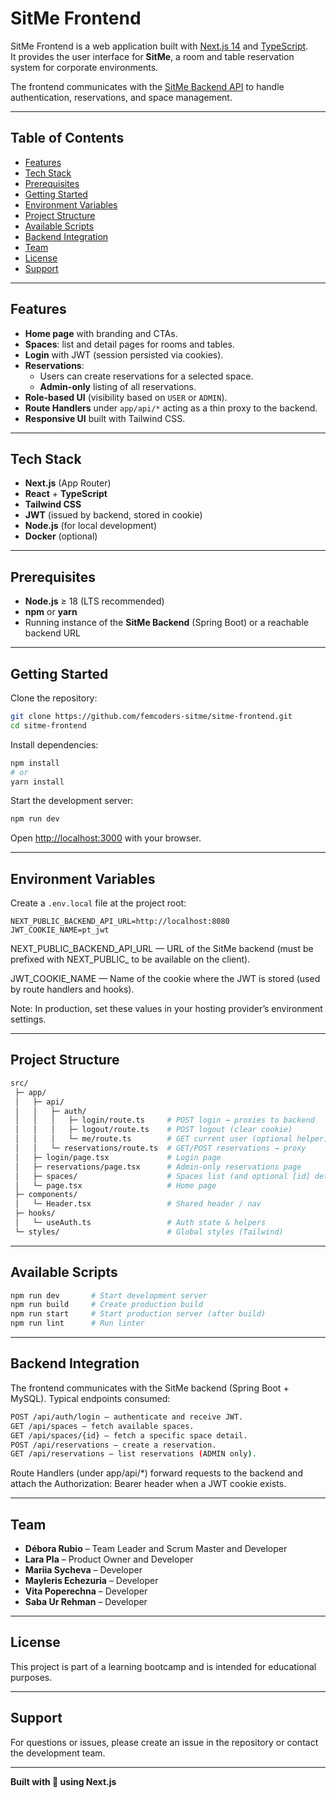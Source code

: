 # SitMe Frontend

SitMe Frontend is a web application built with [Next.js 14](https://nextjs.org) and [TypeScript](https://www.typescriptlang.org/).  
It provides the user interface for **SitMe**, a room and table reservation system for corporate environments.  

The frontend communicates with the [SitMe Backend API](https://github.com/femcoders-sitme/sitme) to handle authentication, reservations, and space management.

---


## Table of Contents

- [Features](#features)
- [Tech Stack](#tech-stack)
- [Prerequisites](#prerequisites)
- [Getting Started](#getting-started)
- [Environment Variables](#environment-variables)
- [Project Structure](#project-structure)
- [Available Scripts](#available-scripts)
- [Backend Integration](#backend-integration)
- [Team](#team)
- [License](#license)
- [Support](#support)

---

## Features

- **Home page** with branding and CTAs.
- **Spaces**: list and detail pages for rooms and tables.
- **Login** with JWT (session persisted via cookies).
- **Reservations**:
  - Users can create reservations for a selected space.
  - **Admin-only** listing of all reservations.
- **Role-based UI** (visibility based on `USER` or `ADMIN`).
- **Route Handlers** under `app/api/*` acting as a thin proxy to the backend.
- **Responsive UI** built with Tailwind CSS.

---

## Tech Stack

- **Next.js** (App Router)
- **React** + **TypeScript**
- **Tailwind CSS**
- **JWT** (issued by backend, stored in cookie)
- **Node.js** (for local development)
- **Docker** (optional)

---

## Prerequisites

- **Node.js** ≥ 18 (LTS recommended)
- **npm** or **yarn**
- Running instance of the **SitMe Backend** (Spring Boot) or a reachable backend URL

---

## Getting Started

Clone the repository:

```bash
git clone https://github.com/femcoders-sitme/sitme-frontend.git
cd sitme-frontend
```

Install dependencies:

```bash
npm install
# or
yarn install
```

Start the development server:

```bash
npm run dev
```

Open [http://localhost:3000](http://localhost:3000) with your browser.

---

## Environment Variables

Create a `.env.local` file at the project root:

```env
NEXT_PUBLIC_BACKEND_API_URL=http://localhost:8080
JWT_COOKIE_NAME=pt_jwt
```

NEXT_PUBLIC_BACKEND_API_URL — URL of the SitMe backend (must be prefixed with NEXT_PUBLIC_ to be available on the client).

JWT_COOKIE_NAME — Name of the cookie where the JWT is stored (used by route handlers and hooks).

Note: In production, set these values in your hosting provider’s environment settings.

---

## Project Structure

```bash
src/
 ├─ app/
 │   ├─ api/
 │   │   ├─ auth/
 │   │   │   ├─ login/route.ts     # POST login → proxies to backend
 │   │   │   ├─ logout/route.ts    # POST logout (clear cookie)
 │   │   │   └─ me/route.ts        # GET current user (optional helper)
 │   │   └─ reservations/route.ts  # GET/POST reservations → proxy
 │   ├─ login/page.tsx             # Login page
 │   ├─ reservations/page.tsx      # Admin-only reservations page
 │   ├─ spaces/                    # Spaces list (and optional [id] detail)
 │   └─ page.tsx                   # Home page
 ├─ components/
 │   └─ Header.tsx                 # Shared header / nav
 ├─ hooks/
 │   └─ useAuth.ts                 # Auth state & helpers
 └─ styles/                        # Global styles (Tailwind)
```

---

## Available Scripts

```bash
npm run dev       # Start development server
npm run build     # Create production build
npm run start     # Start production server (after build)
npm run lint      # Run linter
```

---

## Backend Integration

The frontend communicates with the SitMe backend (Spring Boot + MySQL).
Typical endpoints consumed:

```bash
POST /api/auth/login — authenticate and receive JWT.
GET /api/spaces — fetch available spaces.
GET /api/spaces/{id} — fetch a specific space detail.
POST /api/reservations — create a reservation.
GET /api/reservations — list reservations (ADMIN only).
```

Route Handlers (under app/api/*) forward requests to the backend and attach the Authorization: Bearer <token> header when a JWT cookie exists.

---

## Team

- **Débora Rubio** – Team Leader and Scrum Master and Developer
- **Lara Pla** – Product Owner and Developer
- **Mariia Sycheva** – Developer
- **Mayleris Echezuria** – Developer
- **Vita Poperechna** – Developer
- **Saba Ur Rehman** – Developer

---

## License

This project is part of a learning bootcamp and is intended for educational purposes.

---

## Support

For questions or issues, please create an issue in the repository or contact the development team.

---

**Built with 💜 using Next.js**